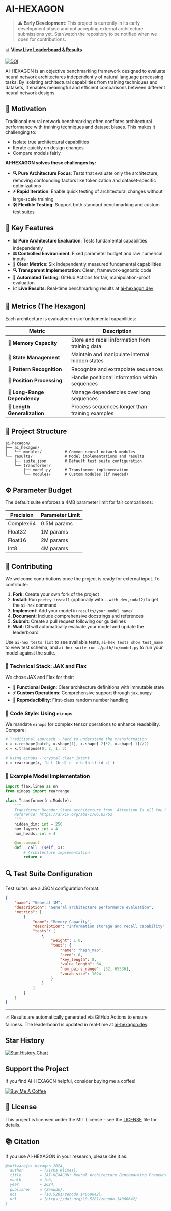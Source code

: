 # AI-HEXAGON

> ⚠️ **Early Development**: This project is currently in its early development phase and not accepting external architecture submissions yet. Star/watch the repository to be notified when we open for contributions.

📊 **[View Live Leaderboard & Results](https://ai-hexagon.dev)**

[![DOI](https://zenodo.org/badge/DOI/10.5281/zenodo.14060642.svg)](https://doi.org/10.5281/zenodo.14060642)

AI-HEXAGON is an objective benchmarking framework designed to evaluate neural network architectures independently of natural language processing tasks. By isolating architectural capabilities from training techniques and datasets, it enables meaningful and efficient comparisons between different neural network designs.

## 🎯 Motivation

Traditional neural network benchmarking often conflates architectural performance with training techniques and dataset biases. This makes it challenging to:

-   Isolate true architectural capabilities
-   Iterate quickly on design changes
-   Compare models fairly

**AI-HEXAGON solves these challenges by:**

-   **🔍 Pure Architecture Focus**: Tests that evaluate only the architecture, removing confounding factors like tokenization and dataset-specific optimizations
-   **⚡ Rapid Iteration**: Enable quick testing of architectural changes without large-scale training
-   **🛠️ Flexible Testing**: Support both standard benchmarking and custom test suites

## 🌟 Key Features

-   **📊 Pure Architecture Evaluation**: Tests fundamental capabilities independently
-   **⚖️ Controlled Environment**: Fixed parameter budget and raw numerical inputs
-   **📐 Clear Metrics**: Six independently measured fundamental capabilities
-   **🔍 Transparent Implementation**: Clean, framework-agnostic code
-   **🤖 Automated Testing**: GitHub Actions for fair, manipulation-proof evaluation
-   **📈 Live Results**: Real-time benchmarking results at [ai-hexagon.dev](https://ai-hexagon.dev)

## 📐 Metrics (The Hexagon)

Each architecture is evaluated on six fundamental capabilities:

| Metric                       | Description                                     |
| ---------------------------- | ----------------------------------------------- |
| 🧠 **Memory Capacity**       | Store and recall information from training data |
| 🔄 **State Management**      | Maintain and manipulate internal hidden states  |
| 🎯 **Pattern Recognition**   | Recognize and extrapolate sequences             |
| 📍 **Position Processing**   | Handle positional information within sequences  |
| 🔗 **Long-Range Dependency** | Manage dependencies over long sequences         |
| 📏 **Length Generalization** | Process sequences longer than training examples |

## 📁 Project Structure

```
ai-hexagon/
├── ai_hexagon/
│   └── modules/          # Common neural network modules
└── results/              # Model implementations and results
    ├── suite.json        # Default test suite configuration
    └── transformer/
        ├── model.py      # Transformer implementation
        └── modules/      # Custom modules (if needed)
```

## ⚙️ Parameter Budget

The default suite enforces a 4MB parameter limit for fair comparisons:

| Precision | Parameter Limit |
| --------- | --------------- |
| Complex64 | 0.5M params     |
| Float32   | 1M params       |
| Float16   | 2M params       |
| Int8      | 4M params       |

## 🤝 Contributing

We welcome contributions once the project is ready for external input. To contribute:

1. **Fork**: Create your own fork of the project
2. **Install**: Run `poetry install` (optionally with `--with dev,cuda12`) to get the `ai-hex` command
3. **Implement**: Add your model in `results/your_model_name/`
4. **Document**: Include comprehensive docstrings and references
5. **Submit**: Create a pull request following our guidelines
6. **Wait**: CI will automatically evaluate your model and update the leaderboard

Use `ai-hex tests list` to see available tests, `ai-hex tests show test_name` to view test schema, and `ai-hex suite run ./path/to/model.py` to run your model against the suite.

### 🔧 Technical Stack: JAX and Flax

We chose JAX and Flax for their:

-   **🧩 Functional Design**: Clear architecture definitions with immutable state
-   **⚡ Custom Operations**: Comprehensive support through `jax.numpy`
-   **🎯 Reproducibility**: First-class random number handling

### 📝 Code Style: Using `einops`

We mandate `einops` for complex tensor operations to enhance readability. Compare:

```python
# Traditional approach - hard to understand the transformation
x = x.reshape(batch, x.shape[1], x.shape[-2]*2, x.shape[-1]//2)
x = x.transpose(0, 2, 1, 3)

# Using einops - crystal clear intent
x = rearrange(x, 'b t (h d) c -> b (h t) (d c)')
```

### 📖 Example Model Implementation

```python
import flax.linen as nn
from einops import rearrange

class Transformer(nn.Module):
    """
    Transformer Decoder Stack architecture from 'Attention Is All You Need'.
    Reference: https://arxiv.org/abs/1706.03762
    """
    hidden_dim: int = 256
    num_layers: int = 4
    num_heads: int = 4

    @nn.compact
    def __call__(self, x):
        # Architecture implementation
        return x
```

## 🔍 Test Suite Configuration

Test suites use a JSON configuration format:

```json
{
    "name": "General 1M",
    "description": "General architecture performance evaluation",
    "metrics": [
        {
            "name": "Memory Capacity",
            "description": "Information storage and recall capability",
            "tests": [
                {
                    "weight": 1.0,
                    "test": {
                        "name": "hash_map",
                        "seed": 0,
                        "key_length": 8,
                        "value_length": 64,
                        "num_pairs_range": [32, 65536],
                        "vocab_size": 1024
                    }
                }
            ]
        }
    ]
}
```

---

📈 Results are automatically generated via GitHub Actions to ensure fairness. The leaderboard is updated in real-time at [ai-hexagon.dev](https://ai-hexagon.dev).

## Star History

[![Star History Chart](https://api.star-history.com/svg?repos=JirkaKlimes/AI-HEXAGON&type=Date)](https://star-history.com/#JirkaKlimes/AI-HEXAGON&Date)

## Support the Project

If you find AI-HEXAGON helpful, consider buying me a coffee!

[![Buy Me A Coffee](https://img.shields.io/badge/Buy%20Me%20A%20Coffee-FFDD00?style=for-the-badge&logo=buy-me-a-coffee&logoColor=black)](https://buymeacoffee.com/jiriklimes)

## 📜 License

This project is licensed under the MIT License - see the [LICENSE](LICENSE) file for details.

## 📚 Citation

If you use AI-HEXAGON in your research, please cite it as:

```bibtex
@software{ai_hexagon_2024,
  author       = {Jirka Klimes},
  title        = {AI-HEXAGON: Neural Architecture Benchmarking Framework},
  month        = feb,
  year         = 2024,
  publisher    = {Zenodo},
  doi          = {10.5281/zenodo.14060642},
  url          = {https://doi.org/10.5281/zenodo.14060642}
}
